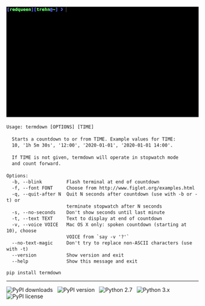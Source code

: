 ![termdown demo](/termdown.gif?raw=true)

```
Usage: termdown [OPTIONS] [TIME]

  Starts a countdown to or from TIME. Example values for TIME:
  10, '1h 5m 30s', '12:00', '2020-01-01', '2020-01-01 14:00'.

  If TIME is not given, termdown will operate in stopwatch mode
  and count forward.

Options:
  -b, --blink         Flash terminal at end of countdown
  -f, --font FONT     Choose from http://www.figlet.org/examples.html
  -q, --quit-after N  Quit N seconds after countdown (use with -b or -t) or
                      terminate stopwatch after N seconds
  -s, --no-seconds    Don't show seconds until last minute
  -t, --text TEXT     Text to display at end of countdown
  -v, --voice VOICE   Mac OS X only: spoken countdown (starting at 10), choose
                      VOICE from `say -v '?'`
  --no-text-magic     Don't try to replace non-ASCII characters (use with -t)
  --version           Show version and exit
  --help              Show this message and exit
```

```
pip install termdown
```

------------------------------------------------------------------------

![PyPI downloads](http://img.shields.io/pypi/dm/termdown.svg) &nbsp; ![PyPI version](http://img.shields.io/pypi/v/termdown.svg) &nbsp; ![Python 2.7](http://img.shields.io/badge/Python-2.7-green.svg) &nbsp; ![Python 3.x](http://img.shields.io/badge/Python-3.x-green.svg) &nbsp; ![PyPI license](http://img.shields.io/badge/License-GPLv3-red.svg)

